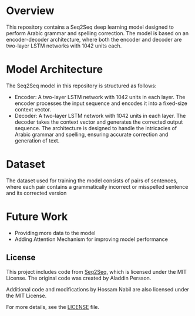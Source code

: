 # Overview
This repository contains a Seq2Seq deep learning model designed to perform Arabic grammar and spelling correction. The model is based on an encoder-decoder architecture, where both the encoder and decoder are two-layer LSTM networks with 1042 units each.

# Model Architecture
The Seq2Seq model in this repository is structured as follows:
- Encoder: A two-layer LSTM network with 1042 units in each layer. The encoder processes the input sequence and encodes it into a fixed-size context vector.
- Decoder: A two-layer LSTM network with 1042 units in each layer. The decoder takes the context vector and generates the corrected output sequence.
The architecture is designed to handle the intricacies of Arabic grammar and spelling, ensuring accurate correction and generation of text.

# Dataset
The dataset used for training the model consists of pairs of sentences, where each pair contains a grammatically incorrect or misspelled sentence and its corrected version

# Future Work
- Providing more data to the model
- Adding Attention Mechanism for improving model performance

## License

This project includes code from [Seq2Seq](https://github.com/aladdinpersson/Machine-Learning-Collection/blob/master/ML/Pytorch/more_advanced/Seq2Seq/seq2seq.py), which is licensed under the MIT License. The original code was created by Aladdin Persson.

Additional code and modifications by Hossam Nabil are also licensed under the MIT License.

For more details, see the [LICENSE](License.txt) file.
